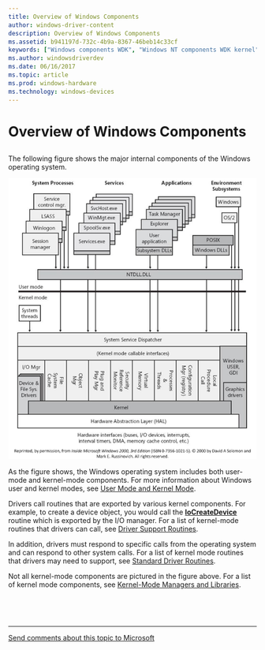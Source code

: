 ```yaml
---
title: Overview of Windows Components
author: windows-driver-content
description: Overview of Windows Components
ms.assetid: b941197d-732c-4b9a-8367-46beb14c33cf
keywords: ["Windows components WDK", "Windows NT components WDK kernel"]
ms.author: windowsdriverdev
ms.date: 06/16/2017
ms.topic: article
ms.prod: windows-hardware
ms.technology: windows-devices
---
```


# Overview of Windows Components


## <a href="" id="ddk-overview-of-windows-components-kg"></a>


The following figure shows the major internal components of the Windows operating system.

![diagram illustrating an overview of windows components](images/ntarch.png)

As the figure shows, the Windows operating system includes both user-mode and kernel-mode components. For more information about Windows user and kernel modes, see [User Mode and Kernel Mode](https://msdn.microsoft.com/library/windows/hardware/ff554836).

Drivers call routines that are exported by various kernel components. For example, to create a device object, you would call the [**IoCreateDevice**](https://msdn.microsoft.com/library/windows/hardware/ff548397) routine which is exported by the I/O manager. For a list of kernel-mode routines that drivers can call, see [Driver Support Routines](https://msdn.microsoft.com/library/windows/hardware/ff544200).

In addition, drivers must respond to specific calls from the operating system and can respond to other system calls. For a list of kernel mode routines that drivers may need to support, see [Standard Driver Routines](https://msdn.microsoft.com/library/windows/hardware/ff563842).

Not all kernel-mode components are pictured in the figure above. For a list of kernel mode components, see [Kernel-Mode Managers and Libraries](kernel-mode-managers-and-libraries.md).

 

 


--------------------
[Send comments about this topic to Microsoft](mailto:wsddocfb@microsoft.com?subject=Documentation%20feedback%20%5Bkernel\kernel%5D:%20Overview%20of%20Windows%20Components%20%20RELEASE:%20%286/14/2017%29&body=%0A%0APRIVACY%20STATEMENT%0A%0AWe%20use%20your%20feedback%20to%20improve%20the%20documentation.%20We%20don't%20use%20your%20email%20address%20for%20any%20other%20purpose,%20and%20we'll%20remove%20your%20email%20address%20from%20our%20system%20after%20the%20issue%20that%20you're%20reporting%20is%20fixed.%20While%20we're%20working%20to%20fix%20this%20issue,%20we%20might%20send%20you%20an%20email%20message%20to%20ask%20for%20more%20info.%20Later,%20we%20might%20also%20send%20you%20an%20email%20message%20to%20let%20you%20know%20that%20we've%20addressed%20your%20feedback.%0A%0AFor%20more%20info%20about%20Microsoft's%20privacy%20policy,%20see%20http://privacy.microsoft.com/default.aspx. "Send comments about this topic to Microsoft")


